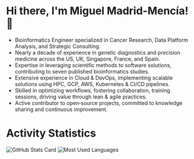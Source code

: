 # Hi there, I'm Miguel Madrid-Mencía! 👋

- Bioinformatics Engineer specialized in Cancer Research, Data Platform Analysis, and Strategic Consulting.
- Nearly a decade of experience in genetic diagnostics and precision medicine across the US, UK, Singapore, France, and Spain.
- Expertise in leveraging scientific methods to software solutions, contributing to seven published bioinformatics studies.
- Extensive experience in Cloud & DevOps, implementing scalable solutions using HPC, GCP, AWS, Kubernetes & CI/CD pipelines.
- Skilled in optimizing workflows, fostering collaboration, training sessions, driving value through lean & agile practices.
- Active contributor to open‑source projects, committed to knowledge sharing and continuous improvement.

# Activity Statistics
![GitHub Stats Card](https://github-readme-stats.vercel.app/api?username=mimame&include_all_commits=true&show_icons=true&rank_icon=percentile&theme=transparent)
![Most Used Languages](https://github-readme-stats.vercel.app/api/top-langs/?username=mimame&layout=compact&theme=transparent)
